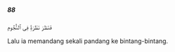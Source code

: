 ##### 88

<span class="ayah">فَنَظَرَ نَظْرَةًۭ فِى ٱلنُّجُومِ</span>

<span class="ayah_translation">Lalu ia memandang sekali pandang ke bintang-bintang.</span>
